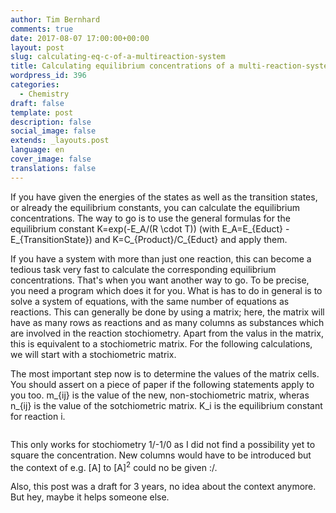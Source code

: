 ```yaml
---
author: Tim Bernhard
comments: true
date: 2017-08-07 17:00:00+00:00
layout: post
slug: calculating-eq-c-of-a-multireaction-system
title: Calculating equilibrium concentrations of a multi-reaction-system
wordpress_id: 396
categories:
  - Chemistry
draft: false
template: post
description: false
social_image: false
extends: _layouts.post
language: en
cover_image: false
translations: false
---
```


If you have given the energies of the states as well as the transition states, or already the equilibrium constants, you can calculate the equilibrium concentrations.
The way to go is to use the general formulas for the equilibrium constant <inline-math>K=exp(-E_A/(R \cdot T))</inline-math> (with <inline-math>E_A=E_{Educt} - E_{TransitionState}</inline-math>) and <inline-math>K=C_{Product}/C_{Educt}</inline-math> and apply them.

If you have a system with more than just one reaction, this can become a tedious task very fast to calculate the corresponding equilibrium concentrations.
That's when you want another way to go. 
To be precise, you need a program which does it for you.
What is has to do in general is to solve a system of equations, with the same number of equations as reactions. 
This can generally be done by using a matrix; here, the matrix will have as many rows as reactions and as many columns as substances which are involved in the reaction stochiometry. 
Apart from the valus in the matrix, this is equivalent to a stochiometric matrix.
For the following calculations, we will start with a stochiometric matrix.

The most important step now is to determine the values of the matrix cells. 
You should assert on a piece of paper if the following statements apply to you too. 
<inline-math>m_{ij}</inline-math> is the value of the new, non-stochiometric matrix, wheras <inline-math>n_{ij}</inline-math> is the value of the sotchiometric matrix. <inline-math>K_i</inline-math> is the equilibrium constant for reaction <inline-math>i</inline-math>.

<math>m_{ij} = -1 \cdot  n_{ij} \cdot K_i^{(n_{ij}+1)/2}</math>

<div class="alert">
This only works for stochiometry 1/-1/0 as I did not find a possibility yet to square the concentration.
New columns would have to be introduced but the context of e.g. [A] to [A]<sup>2</sup> could no be given :/.

Also, this post was a draft for 3 years, no idea about the context anymore. 
But hey, maybe it helps someone else.
</div>
